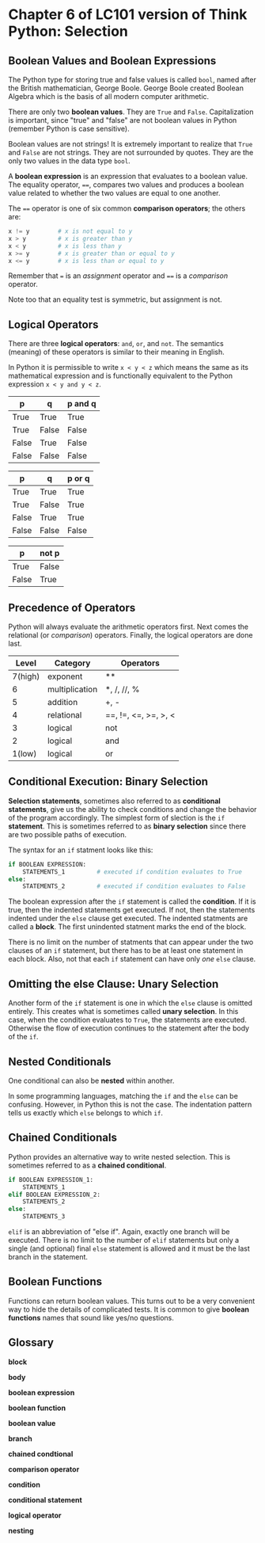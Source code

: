 # Chapter 6 of LC101 version of Think Python:  Selection


## Boolean Values and Boolean Expressions

The Python type for storing true and false values is called `bool`, named after the British mathematician, George Boole.  George Boole created Boolean Algebra which is the basis of all modern computer arithmetic.

There are only two **boolean values**.  They are `True` and `False`.  Capitalization is important, since "true" and "false" are not boolean values in Python (remember Python is case sensitive).

Boolean values are not strings!  It is extremely important to realize that `True` and `False` are not strings.  They are not surrounded by quotes.  They are the only two values in the data type `bool`.

A **boolean expression** is an expression that evaluates to a boolean value.  The equality operator, `==`, compares two values and produces a boolean value related to whether the two values are equal to one another.

The `==` operator is one of six common **comparison operators**; the others are:

```python
x != y        # x is not equal to y
x > y         # x is greater than y
x < y         # x is less than y
x >= y        # x is greater than or equal to y
x <= y        # x is less than or equal to y
```

Remember that `=` is an *assignment* operator and `==` is a *comparison* operator.

Note too that an equality test is symmetric, but assignment is not.


## Logical Operators

There are three **logical operators**: `and`, `or`, and `not`.  The semantics (meaning) of these operators is similar to their meaning in English.

In Python it is permissible to write `x < y < z` which means the same as its mathematical expression and is functionally equivalent to the Python expression `x < y and y < z`.

p      | q      | p and q
-------|--------|--------
True   | True   | True
True   | False  | False
False  | True   | False
False  | False  | False

p      | q      | p or q
-------|--------|--------
True   | True   | True
True   | False  | True
False  | True   | True
False  | False  | False

p      | not p
-------|------
True   | False
False  | True


## Precedence of Operators

Python will always evaluate the arithmetic operators first.  Next comes the relational (or *comparison*) operators.  Finally, the logical operators are done last.

Level    | Category        | Operators
---------|-----------------|---------------------
7(high)  | exponent        | **
6        | multiplication  | *, /, //, %
5        | addition        | +, -
4        | relational      | ==, !=, <=, >=, >, <
3        | logical         | not
2        | logical         | and
1(low)   | logical         | or


## Conditional Execution: Binary Selection

**Selection statements**, sometimes also referred to as **conditional statements**, give us the ability to check conditions and change the behavior of the program accordingly.  The simplest form of slection is the `if` **statement**.  This is sometimes referred to as **binary selection** since there are two possible paths of execution.

The syntax for an `if` statment looks like this:

```python
if BOOLEAN EXPRESSION:
    STATEMENTS_1         # executed if condition evaluates to True
else:
    STATEMENTS_2         # executed if condition evaluates to False
```

The boolean expression after the `if` statement is called the **condition**.  If it is true, then the indented statements get executed.  If not, then the statements indented under the `else` clause get executed.  The indented statments are called a **block**.  The first unindented statment marks the end of the block.

There is no limit on the number of statments that can appear under the two clauses of an `if` statement, but there has to be at least one statement in each block.  Also, not that each `if` statement can have only *one* `else` clause.


## Omitting the else Clause: Unary Selection

Another form of the `if` statement is one in which the `else` clause is omitted entirely.  This creates what is sometimes called **unary selection**.  In this case, when the condition evaluates to `True`, the statements are executed.  Otherwise the flow of execution continues to the statement after the body of the `if`.


## Nested Conditionals

One conditional can also be **nested** within another.

In some programming languages, matching the `if` and the `else` can be confusing.  However, in Python this is not the case.  The indentation pattern tells us exactly which `else` belongs to which `if`.


## Chained Conditionals

Python provides an alternative way to write nested selection.  This is sometimes referred to as a **chained conditional**.

```python
if BOOLEAN EXPRESSION_1:
    STATEMENTS_1
elif BOOLEAN EXPRESSION_2:
    STATEMENTS_2
else:
    STATEMENTS_3
```

`elif` is an abbreviation of "else if".  Again, exactly one branch will be executed.  There is no limit to the number of `elif` statements but only a single (and optional) final `else` statement is allowed and it must be the last branch in the statement.


## Boolean Functions

Functions can return boolean values.  This turns out to be a very convenient way to hide the details of complicated tests.  It is common to give **boolean functions** names that sound like yes/no questions.


## Glossary

**block**

**body**

**boolean expression**

**boolean function**

**boolean value**

**branch**

**chained condtional**

**comparison operator**

**condition**

**conditional statement**

**logical operator**

**nesting**
